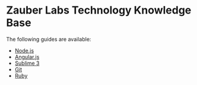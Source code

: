 Zauber Labs Technology Knowledge Base
=====================================

The following guides are available:

 * [Node.js](./guides/node/README.md)
 * [Angular.js](./guides/angular/README.md)
 * [Sublime 3](./guides/tools/sublime3.md)
 * [Git](./guides/tools/git.md)
 * [Ruby](./guides/ruby.md)
